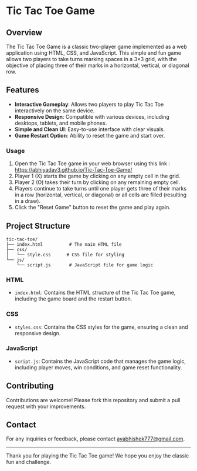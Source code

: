 # Tic Tac Toe Game

## Overview

The Tic Tac Toe Game is a classic two-player game implemented as a web application using HTML, CSS, and JavaScript. This simple and fun game allows two players to take turns marking spaces in a 3×3 grid, with the objective of placing three of their marks in a horizontal, vertical, or diagonal row.

## Features

- **Interactive Gameplay**: Allows two players to play Tic Tac Toe interactively on the same device.
- **Responsive Design**: Compatible with various devices, including desktops, tablets, and mobile phones.
- **Simple and Clean UI**: Easy-to-use interface with clear visuals.
- **Game Restart Option**: Ability to reset the game and start over.
  
### Usage

1. Open the Tic Tac Toe game in your web browser using this link : https://abhiyadav3.github.io/Tic-Tac-Toe-Game/ 
2. Player 1 (X) starts the game by clicking on any empty cell in the grid.
3. Player 2 (O) takes their turn by clicking on any remaining empty cell.
4. Players continue to take turns until one player gets three of their marks in a row (horizontal, vertical, or diagonal) or all cells are filled (resulting in a draw).
5. Click the "Reset Game" button to reset the game and play again.

## Project Structure

```
tic-tac-toe/
├── index.html          # The main HTML file
├── css/
│   └── style.css      # CSS file for styling
└── js/
    └── script.js       # JavaScript file for game logic
```

### HTML

- `index.html`: Contains the HTML structure of the Tic Tac Toe game, including the game board and the restart button.

### CSS

- `styles.css`: Contains the CSS styles for the game, ensuring a clean and responsive design.

### JavaScript

- `script.js`: Contains the JavaScript code that manages the game logic, including player moves, win conditions, and game reset functionality.

## Contributing

Contributions are welcome! Please fork this repository and submit a pull request with your improvements.

## Contact

For any inquiries or feedback, please contact ayabhishek777@gmail.com.

---

Thank you for playing the Tic Tac Toe game! We hope you enjoy the classic fun and challenge.
